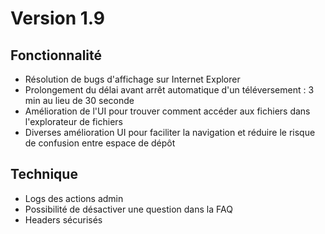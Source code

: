 # Version 1.9

## Fonctionnalité
- Résolution de bugs d'affichage sur Internet Explorer
- Prolongement du délai avant arrêt automatique d'un téléversement : 3 min au lieu de 30 seconde
- Amélioration de l'UI pour trouver comment accéder aux fichiers dans l'explorateur de fichiers
- Diverses amélioration UI pour faciliter la navigation et réduire le risque de confusion entre espace de dépôt

## Technique
- Logs des actions admin
- Possibilité de désactiver une question dans la FAQ
- Headers sécurisés
